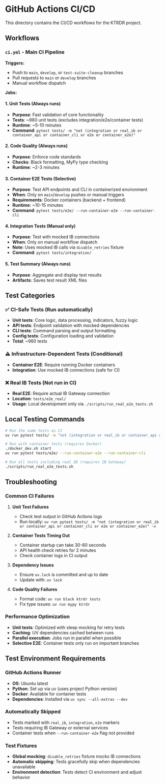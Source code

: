 # GitHub Actions CI/CD

This directory contains the CI/CD workflows for the KTRDR project.

## Workflows

### `ci.yml` - Main CI Pipeline

**Triggers:**
- Push to `main`, `develop`, or `test-suite-cleanup` branches
- Pull requests to `main` or `develop` branches  
- Manual workflow dispatch

**Jobs:**

#### 1. Unit Tests (Always runs)
- **Purpose**: Fast validation of core functionality
- **Tests**: ~960 unit tests (excludes integration/e2e/container tests)
- **Runtime**: ~5-10 minutes
- **Command**: `pytest tests/ -m "not (integration or real_ib or container_api or container_cli or e2e or container_e2e)"`

#### 2. Code Quality (Always runs)
- **Purpose**: Enforce code standards
- **Checks**: Black formatting, MyPy type checking
- **Runtime**: ~2-3 minutes

#### 3. Container E2E Tests (Selective)
- **Purpose**: Test API endpoints and CLI in containerized environment
- **When**: Only on `main`/`develop` pushes or manual triggers
- **Requirements**: Docker containers (backend + frontend)
- **Runtime**: ~10-15 minutes
- **Command**: `pytest tests/e2e/ --run-container-e2e --run-container-cli`

#### 4. Integration Tests (Manual only)
- **Purpose**: Test with mocked IB connections
- **When**: Only on manual workflow dispatch
- **Note**: Uses mocked IB calls via `disable_retries` fixture
- **Command**: `pytest tests/integration/`

#### 5. Test Summary (Always runs)
- **Purpose**: Aggregate and display test results
- **Artifacts**: Saves test result XML files

## Test Categories

### ✅ CI-Safe Tests (Run automatically)
- **Unit tests**: Core logic, data processing, indicators, fuzzy logic
- **API tests**: Endpoint validation with mocked dependencies  
- **CLI tests**: Command parsing and output formatting
- **Config tests**: Configuration loading and validation
- **Total**: ~960 tests

### ⚠️ Infrastructure-Dependent Tests (Conditional)
- **Container E2E**: Require running Docker containers
- **Integration**: Use mocked IB connections (safe for CI)

### ❌ Real IB Tests (Not run in CI)
- **Real E2E**: Require actual IB Gateway connection
- **Location**: `tests/e2e_real/`
- **Usage**: Local development only via `./scripts/run_real_e2e_tests.sh`

## Local Testing Commands

```bash
# Run the same tests as CI
uv run pytest tests/ -m "not (integration or real_ib or container_api or container_cli or e2e or container_e2e)"

# Run with container tests (requires Docker)
./docker_dev.sh start
uv run pytest tests/e2e/ --run-container-e2e --run-container-cli

# Run all tests including real IB (requires IB Gateway)
./scripts/run_real_e2e_tests.sh
```

## Troubleshooting

### Common CI Failures

1. **Unit Test Failures**
   - Check test output in GitHub Actions logs
   - Run locally: `uv run pytest tests/ -m "not (integration or real_ib or container_api or container_cli or e2e or container_e2e)" -v`

2. **Container Tests Timing Out**
   - Container startup can take 30-60 seconds
   - API health check retries for 2 minutes
   - Check container logs in CI output

3. **Dependency Issues**
   - Ensure `uv.lock` is committed and up to date
   - Update with: `uv lock`

4. **Code Quality Failures**
   - Format code: `uv run black ktrdr tests`
   - Fix type issues: `uv run mypy ktrdr`

### Performance Optimization

- **Unit tests**: Optimized with sleep mocking for retry tests
- **Caching**: UV dependencies cached between runs  
- **Parallel execution**: Jobs run in parallel when possible
- **Selective E2E**: Container tests only run on important branches

## Test Environment Requirements

### GitHub Actions Runner
- **OS**: Ubuntu latest
- **Python**: Set up via uv (uses project Python version)
- **Docker**: Available for container tests
- **Dependencies**: Installed via `uv sync --all-extras --dev`

### Automatically Skipped
- Tests marked with `real_ib`, `integration`, `e2e` markers
- Tests requiring IB Gateway or external services
- Container tests when `--run-container-e2e` flag not provided

### Test Fixtures
- **Global mocking**: `disable_retries` fixture mocks IB connections
- **Automatic skipping**: Tests gracefully skip when dependencies unavailable
- **Environment detection**: Tests detect CI environment and adjust behavior